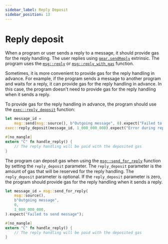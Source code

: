 ```yaml
---
sidebar_label: Reply Deposit
sidebar_position: 13
---
```


# Reply deposit

When a program or user sends a reply to a message, it should provide gas for the reply handling. The user replies using [`gear.sendReply`](https://docs.gear.rs/pallet_gear/pallet/struct.Pallet.html#method.send_reply) extrinsic. The program uses the [`msg::reply`](https://docs.rs/gstd/latest/gstd/msg/fn.reply.html) or [`msg::reply_with_gas`](https://docs.rs/gstd/latest/gstd/msg/fn.reply_with_gas.html) function.

Sometimes, it is more convenient to provide gas for the reply handling in advance. For example, if the program sends a message to another program and waits for a reply, it can provide gas for the reply handling in advance. In this case, the program doesn't need to provide gas for the reply handling when it sends a reply.

To provide gas for the reply handling in advance, the program should use the [`exec::reply_deposit`](https://docs.rs/gstd/latest/gstd/exec/fn.reply_deposit.html) function:

```rust
let message_id =
    msg::send(msg::source(), b"Outgoing message", 0).expect("Failed to send message");
exec::reply_deposit(message_id, 1_000_000_000).expect("Error during reply deposit");

#[no_mangle]
extern "C" fn handle_reply() {
    // The reply handling will be paid with the deposited gas
}
```

The program can deposit gas when using the [`msg::send_for_reply`](https://docs.rs/gstd/latest/gstd/msg/fn.send_for_reply.html) function by setting the `reply_deposit` parameter. The `reply_deposit` parameter is the amount of gas that will be reserved for the reply handling. The `reply_deposit` parameter is optional. If the `reply_deposit` parameter is zero, the program should provide gas for the reply handling when it sends a reply.

```rust
let message_id = msg::send_for_reply(
    msg::source(),
    b"Outgoing message",
    0,
    1_000_000_000,
).expect("Failed to send message");

#[no_mangle]
extern "C" fn handle_reply() {
    // The reply handling will be paid with the deposited gas
}
```
